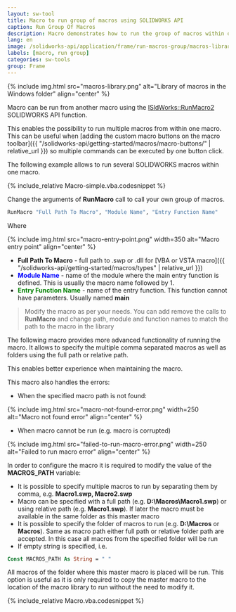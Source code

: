 ```yaml
---
layout: sw-tool
title: Macro to run group of macros using SOLIDWORKS API
caption: Run Group Of Macros
description: Macro demonstrates how to run the group of macros within one macro using SOLIDWORKS API
lang: en
image: /solidworks-api/application/frame/run-macros-group/macros-library.png
labels: [macro, run group]
categories: sw-tools
group: Frame
---
```

{% include img.html src="macros-library.png" alt="Library of macros in the Windows folder" align="center" %}

Macro can be run from another macro using the [ISldWorks::RunMacro2](http://help.solidworks.com/2010/english/api/sldworksapi/solidworks.interop.sldworks~solidworks.interop.sldworks.isldworks~runmacro2.html) SOLIDWORKS API function.

This enables the possibility to run multiple macros from within one macro. This can be useful when [adding the custom macro buttons on the macro toolbar]({{ "/solidworks-api/getting-started/macros/macro-buttons/" | relative_url }}) so multiple commands can be executed by one button click.

The following example allows to run several SOLIDWORKS macros within one macro.

{% include_relative Macro-simple.vba.codesnippet %}

Change the arguments of **RunMacro** call to call your own group of macros.

~~~ vb
RunMacro "Full Path To Macro", "Module Name", "Entry Function Name"
~~~

Where

{% include img.html src="macro-entry-point.png" width=350 alt="Macro entry point" align="center" %}

* **Full Path To Macro** - full path to .swp or .dll for [VBA or VSTA macro]({{ "/solidworks-api/getting-started/macros/types" | relative_url }})
* <span style="color:blue">**Module Name**</span> - name of the module where the main entry function is defined. This is usually the macro name followed by 1.
* <span style="color:green">**Entry Function Name**</span> - name of the entry function. This function cannot have parameters. Usually named **main**

> Modify the macro as per your needs. You can add remove the calls to **RunMacro** and change path, module and function names to match the path to the macro in the library

The following macro provides more advanced functionality of running the macro. It allows to specify the multiple comma separated macros as well as folders using the full path or relative path.

This enables better experience when maintaining the macro.

This macro also handles the errors:

* When the specified macro path is not found:

{% include img.html src="macro-not-found-error.png" width=250 alt="Macro not found error" align="center" %}

* When macro cannot be run (e.g. macro is corrupted)

{% include img.html src="failed-to-run-macro-error.png" width=250 alt="Failed to run macro error" align="center" %}

In order to configure the macro it is required to modify the value of the **MACROS_PATH** variable:

* It is possible to specify multiple macros to run by separating them by comma, e.g. **Macro1.swp, Macro2.swp**
* Macro can be specified with a full path (e.g. **D:\Macros\Macro1.swp**) or using relative path (e.g. **Macro1.swp**). If later the macro must be available in the same folder as this master macro
* It is possible to specify the folder of macros to run (e.g. **D:\Macros** or **Macros**). Same as macro path either full path or relative folder path are accepted. In this case all macros from the specified folder will be run
* If empty string is specified, i.e. 

~~~ vb
Const MACROS_PATH As String = " "
~~~

All macros of the folder where this master macro is placed will be run. This option is useful as it is only required to copy the master macro to the location of the macro library to run without the need to modify it.

{% include_relative Macro.vba.codesnippet %}
